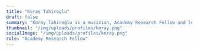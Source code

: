 ```yaml
---
title: "Koray Tahiroglu"
draft: false
summary: "Koray Tahiroğlu is a musician, Academy Research Fellow and lecturer in the Department of Media, Aalto University School of ARTS. He is the founder and head of SOPI (Sound and Physical Interaction) research group, coordinating research projects with interests including  new interfaces for musical expression, deep learning and artificial intelligence (AI) technologies with audio. Tahiroğlu has performed music in collaboration as well as in solo performances in Europe, North America and Australia. His work has been presented in important venues, such as Ars Electronica AI x Music Festival and STEIM. In 2018, he was awarded a 5-year Academy of Finland Research Fellowship."
thumbnail: "/img/uploads/profiles/koray.png"
socialImage: "/img/uploads/profiles/koray.png"
role: "Academy Research Fellow"
---
```


